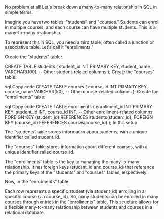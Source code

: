 No problem at all! Let's break down a many-to-many relationship in SQL in simple terms.

Imagine you have two tables: "students" and "courses." Students can enroll in multiple courses, and each course can have multiple students. This is a many-to-many relationship.

To represent this in SQL, you need a third table, often called a junction or associative table. Let's call it "enrollments."

Create the "students" table:


CREATE TABLE students (
    student_id INT PRIMARY KEY,
    student_name VARCHAR(100),
    -- Other student-related columns
);
Create the "courses" table:

sql
Copy code
CREATE TABLE courses (
    course_id INT PRIMARY KEY,
    course_name VARCHAR(50),
    -- Other course-related columns
);
Create the "enrollments" table:

sql
Copy code
CREATE TABLE enrollments (
    enrollment_id INT PRIMARY KEY,
    student_id INT,
    course_id INT,
    -- Other enrollment-related columns
    FOREIGN KEY (student_id) REFERENCES students(student_id),
    FOREIGN KEY (course_id) REFERENCES courses(course_id)
);
In this setup:

The "students" table stores information about students, with a unique identifier called student_id.

The "courses" table stores information about different courses, with a unique identifier called course_id.

The "enrollments" table is the key to managing the many-to-many relationship. It has foreign keys (student_id and course_id) that reference the primary keys of the "students" and "courses" tables, respectively.

Now, in the "enrollments" table:

Each row represents a specific student (via student_id) enrolling in a specific course (via course_id).
So, many students can be enrolled in many courses through entries in the "enrollments" table. This structure allows for a flexible many-to-many relationship between students and courses in a relational database.